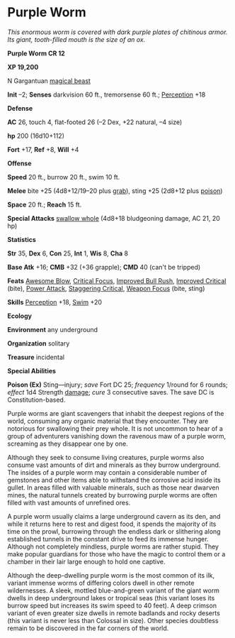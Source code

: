 # Purple Worm

_This enormous worm is covered with dark purple plates of chitinous armor. Its giant, tooth-filled mouth is the size of an ox._

**Purple Worm CR 12**

**XP 19,200**

N Gargantuan [magical beast](creatureTypes#_magical-beast)

**Init** –2; **Senses** darkvision 60 ft., tremorsense 60 ft.; [Perception](../skills/perception#_perception) +18

**Defense**

**AC** 26, touch 4, flat-footed 26 (–2 Dex, +22 natural, –4 size)

**hp** 200 (16d10+112)

**Fort** +17, **Ref** +8, **Will** +4

**Offense**

**Speed** 20 ft., burrow 20 ft., swim 10 ft.

**Melee** bite +25 (4d8+12/19–20 plus [grab](universalMonsterRules#_grab)), sting +25 (2d8+12 plus [poison](universalMonsterRules#_poison))

**Space** 20 ft.; **Reach** 15 ft.

**Special Attacks** [swallow whole](universalMonsterRules#_swallow-whole) (4d8+18 bludgeoning damage, AC 21, 20 hp)

**Statistics**

**Str** 35, **Dex** 6, **Con** 25, **Int** 1, **Wis** 8, **Cha** 8

**Base Atk** +16; **CMB** +32 (+36 grapple); **CMD** 40 (can't be tripped)

**Feats** [Awesome Blow](monsterFeats#_awesome-blow), [Critical Focus](../feats#_critical-focus), [Improved Bull Rush](../feats#_improved-bull-rush), [Improved Critical](../feats#_improved-critical) (bite), [Power Attack](../feats#_power-attack), [Staggering Critical](../feats#_staggering-critical), [Weapon Focus](../feats#_weapon-focus) (bite, sting)

**Skills** [Perception](../skills/perception#_perception) +18, [Swim](../skills/swim#_swim) +20

**Ecology**

**Environment** any underground

**Organization** solitary

**Treasure** incidental

**Special Abilities**

**Poison (Ex)** Sting—injury; _save_ Fort DC 25; _frequency_ 1/round for 6 rounds; _effect_ 1d4 Strength [damage](universalMonsterRules#_ability-damage-and-drain); _cure_ 3 consecutive saves. The save DC is Constitution-based.

Purple worms are giant scavengers that inhabit the deepest regions of the world, consuming any organic material that they encounter. They are notorious for swallowing their prey whole. It is not uncommon to hear of a group of adventurers vanishing down the ravenous maw of a purple worm, screaming as they disappear one by one.

Although they seek to consume living creatures, purple worms also consume vast amounts of dirt and minerals as they burrow underground. The insides of a purple worm may contain a considerable number of gemstones and other items able to withstand the corrosive acid inside its gullet. In areas filled with valuable minerals, such as those near dwarven mines, the natural tunnels created by burrowing purple worms are often filled with vast amounts of unrefined ores.

A purple worm usually claims a large underground cavern as its den, and while it returns here to rest and digest food, it spends the majority of its time on the prowl, burrowing through the endless dark or slithering along established tunnels in the constant drive to feed its immense hunger. Although not completely mindless, purple worms are rather stupid. They make popular guardians for those who have the magic to control them or a chamber in their lair large enough to hold one captive.

Although the deep-dwelling purple worm is the most common of its ilk, variant immense worms of differing colors dwell in other remote wildernesses. A sleek, mottled blue-and-green variant of the giant worm dwells in deep underground lakes or tropical seas (this variant loses its burrow speed but increases its swim speed to 40 feet). A deep crimson variant of even greater size dwells in remote badlands and rocky deserts (this variant is never less than Colossal in size). Other species doubtless remain to be discovered in the far corners of the world.

